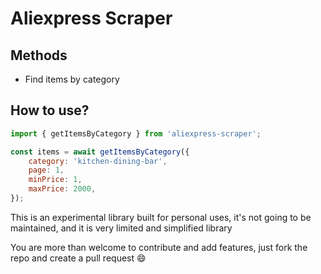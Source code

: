# Aliexpress Scraper

## Methods

- Find items by category

## How to use?

```js
import { getItemsByCategory } from 'aliexpress-scraper';

const items = await getItemsByCategory({
	category: 'kitchen-dining-bar',
	page: 1,
	minPrice: 1,
	maxPrice: 2000,
});
```

This is an experimental library built for personal uses, it's not going to be maintained, and it is very limited and simplified library

You are more than welcome to contribute and add features, just fork the repo and create a pull request 😄
